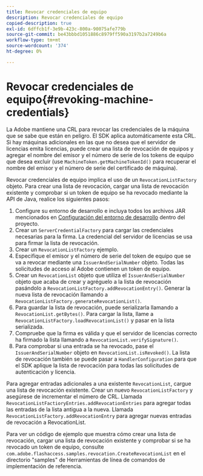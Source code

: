 ```yaml
---
title: Revocar credenciales de equipo
description: Revocar credenciales de equipo
copied-description: true
exl-id: 6dffcb1f-3e9b-423c-800a-90075afe779b
source-git-commit: be43bbbd1051886c8979ff590a3197b2a7249b6a
workflow-type: tm+mt
source-wordcount: '374'
ht-degree: 0%

---
```


# Revocar credenciales de equipo{#revoking-machine-credentials}

La Adobe mantiene una CRL para revocar las credenciales de la máquina que se sabe que están en peligro. El SDK aplica automáticamente esta CRL. Si hay máquinas adicionales en las que no desea que el servidor de licencias emita licencias, puede crear una lista de revocación de equipos y agregar el nombre del emisor y el número de serie de los tokens de equipo que desea excluir (use `MachineToken.getMachineTokenId()` para recuperar el nombre del emisor y el número de serie del certificado de máquina).

Revocar credenciales de equipo implica el uso de un `RevocationListFactory` objeto. Para crear una lista de revocación, cargar una lista de revocación existente y comprobar si un token de equipo se ha revocado mediante la API de Java, realice los siguientes pasos:

1. Configure su entorno de desarrollo e incluya todos los archivos JAR mencionados en [Configuración del entorno de desarrollo](../../aaxs-protecting-content/content-setting-up-the-sdk/content-setting-up-the-dev-env.md) dentro del proyecto.
1. Crear un `ServerCredentialFactory` para cargar las credenciales necesarias para la firma. La credencial del servidor de licencias se usa para firmar la lista de revocación.
1. Crear un `RevocationListFactory` ejemplo.
1. Especifique el emisor y el número de serie del token de equipo que se va a revocar mediante una `IssuerAndSerialNumber` objeto. Todas las solicitudes de acceso al Adobe contienen un token de equipo.
1. Crear un `RevocationList` objeto que utiliza el `IssuerAndSerialNumber` objeto que acaba de crear y agréguelo a la lista de revocación pasándolo a `RevocationListFactory.addRevocationEntry()`. Generar la nueva lista de revocación llamando a `RevocationListFactory.generateRevocationList()`.
1. Para guardar la lista de revocación, puede serializarla llamando a `RevocationList.getBytes()`. Para cargar la lista, llame a `RevocationListFactory.loadRevocationList()` y pasar en la lista serializada.
1. Compruebe que la firma es válida y que el servidor de licencias correcto ha firmado la lista llamando a `RevocationList.verifySignature()`.
1. Para comprobar si una entrada se ha revocado, pase el `IssuerAndSerialNumber` objeto en `RevocationList.isRevoked()`. La lista de revocación también se puede pasar a `HandlerConfiguration` para que el SDK aplique la lista de revocación para todas las solicitudes de autenticación y licencia.

Para agregar entradas adicionales a una existente `RevocationList`, cargue una lista de revocación existente. Crear un nuevo `RevocationListFactory` y asegúrese de incrementar el número de CRL. Llamada `RevocationListFactioryEntries.addRevocationEntries` para agregar todas las entradas de la lista antigua a la nueva. Llamada `RevocationListFactory.addRevocationEntry` para agregar nuevas entradas de revocación a RevocationList.

Para ver un código de ejemplo que muestra cómo crear una lista de revocación, cargar una lista de revocación existente y comprobar si se ha revocado un token de equipo, consulte `com.adobe.flashaccess.samples.revocation.CreateRevocationList` en el directorio &quot;samples&quot; de Herramientas de línea de comandos de implementación de referencia.
